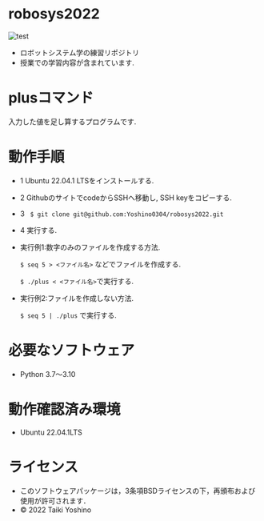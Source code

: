 # robosys2022
![test](https://github.com/Yoshino0304/robosys2022/actions/workflows/test.yml/badge.svg)
* ロボットシステム学の練習リポジトリ
* 授業での学習内容が含まれています.

# plusコマンド
入力した値を足し算するプログラムです.

# 動作手順
* 1 Ubuntu 22.04.1 LTSをインストールする.
* 2 GithubのサイトでcodeからSSHへ移動し, SSH keyをコピーする. 
* 3 ``` $ git clone git@github.com:Yoshino0304/robosys2022.git```
* 4 実行する. 
    
* 実行例1:数字のみのファイルを作成する方法.

   ```$ seq 5 > <ファイル名>```  などでファイルを作成する.

   ```$ ./plus < <ファイル名>```で実行する.

* 実行例2:ファイルを作成しない方法.

   ```$ seq 5 | ./plus```  で実行する. 　

# 必要なソフトウェア
* Python 3.7～3.10

# 動作確認済み環境
* Ubuntu 22.04.1LTS 

# ライセンス
 * このソフトウェアパッケージは，3条項BSDライセンスの下，再頒布および使用が許可されます．
 * © 2022 Taiki Yoshino
